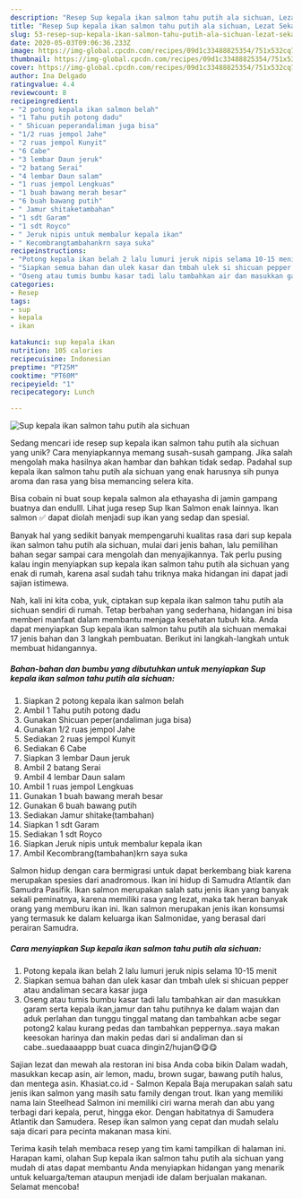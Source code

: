 ```yaml
---
description: "Resep Sup kepala ikan salmon tahu putih ala sichuan, Lezat Sekali"
title: "Resep Sup kepala ikan salmon tahu putih ala sichuan, Lezat Sekali"
slug: 53-resep-sup-kepala-ikan-salmon-tahu-putih-ala-sichuan-lezat-sekali
date: 2020-05-03T09:06:36.233Z
image: https://img-global.cpcdn.com/recipes/09d1c33488825354/751x532cq70/sup-kepala-ikan-salmon-tahu-putih-ala-sichuan-foto-resep-utama.jpg
thumbnail: https://img-global.cpcdn.com/recipes/09d1c33488825354/751x532cq70/sup-kepala-ikan-salmon-tahu-putih-ala-sichuan-foto-resep-utama.jpg
cover: https://img-global.cpcdn.com/recipes/09d1c33488825354/751x532cq70/sup-kepala-ikan-salmon-tahu-putih-ala-sichuan-foto-resep-utama.jpg
author: Ina Delgado
ratingvalue: 4.4
reviewcount: 8
recipeingredient:
- "2 potong kepala ikan salmon belah"
- "1 Tahu putih potong dadu"
- " Shicuan peperandaliman juga bisa"
- "1/2 ruas jempol Jahe"
- "2 ruas jempol Kunyit"
- "6 Cabe"
- "3 lembar Daun jeruk"
- "2 batang Serai"
- "4 lembar Daun salam"
- "1 ruas jempol Lengkuas"
- "1 buah bawang merah besar"
- "6 buah bawang putih"
- " Jamur shitaketambahan"
- "1 sdt Garam"
- "1 sdt Royco"
- " Jeruk nipis untuk membalur kepala ikan"
- " Kecombrangtambahankrn saya suka"
recipeinstructions:
- "Potong kepala ikan belah 2 lalu lumuri jeruk nipis selama 10-15 menit"
- "Siapkan semua bahan dan ulek kasar dan tmbah ulek si shicuan pepper atau andaliman secara kasar juga"
- "Oseng atau tumis bumbu kasar tadi lalu tambahkan air dan masukkan garam serta kepala ikan,jamur dan tahu putihnya ke dalam wajan dan aduk perlahan dan tunggu tinggal matang dan tambahkan acbe segar potong2 kalau kurang pedas dan tambahkan peppernya..saya makan keesokan harinya dan makin pedas dari si andaliman dan si cabe..suedaaaappp buat cuaca dingin2/hujan😋😋😋"
categories:
- Resep
tags:
- sup
- kepala
- ikan

katakunci: sup kepala ikan 
nutrition: 105 calories
recipecuisine: Indonesian
preptime: "PT25M"
cooktime: "PT60M"
recipeyield: "1"
recipecategory: Lunch

---
```



![Sup kepala ikan salmon tahu putih ala sichuan](https://img-global.cpcdn.com/recipes/09d1c33488825354/751x532cq70/sup-kepala-ikan-salmon-tahu-putih-ala-sichuan-foto-resep-utama.jpg)

Sedang mencari ide resep sup kepala ikan salmon tahu putih ala sichuan yang unik? Cara menyiapkannya memang susah-susah gampang. Jika salah mengolah maka hasilnya akan hambar dan bahkan tidak sedap. Padahal sup kepala ikan salmon tahu putih ala sichuan yang enak harusnya sih punya aroma dan rasa yang bisa memancing selera kita.

Bisa cobain ni buat soup kepala salmon ala ethayasha di jamin gampang buatnya dan endulll. Lihat juga resep Sup Ikan Salmon enak lainnya. Ikan salmon ✅ dapat diolah menjadi sup ikan yang sedap dan spesial.

Banyak hal yang sedikit banyak mempengaruhi kualitas rasa dari sup kepala ikan salmon tahu putih ala sichuan, mulai dari jenis bahan, lalu pemilihan bahan segar sampai cara mengolah dan menyajikannya. Tak perlu pusing kalau ingin menyiapkan sup kepala ikan salmon tahu putih ala sichuan yang enak di rumah, karena asal sudah tahu triknya maka hidangan ini dapat jadi sajian istimewa.


Nah, kali ini kita coba, yuk, ciptakan sup kepala ikan salmon tahu putih ala sichuan sendiri di rumah. Tetap berbahan yang sederhana, hidangan ini bisa memberi manfaat dalam membantu menjaga kesehatan tubuh kita. Anda dapat menyiapkan Sup kepala ikan salmon tahu putih ala sichuan memakai 17 jenis bahan dan 3 langkah pembuatan. Berikut ini langkah-langkah untuk membuat hidangannya.

<!--inarticleads1-->

##### Bahan-bahan dan bumbu yang dibutuhkan untuk menyiapkan Sup kepala ikan salmon tahu putih ala sichuan:

1. Siapkan 2 potong kepala ikan salmon belah
1. Ambil 1 Tahu putih potong dadu
1. Gunakan  Shicuan peper(andaliman juga bisa)
1. Gunakan 1/2 ruas jempol Jahe
1. Sediakan 2 ruas jempol Kunyit
1. Sediakan 6 Cabe
1. Siapkan 3 lembar Daun jeruk
1. Ambil 2 batang Serai
1. Ambil 4 lembar Daun salam
1. Ambil 1 ruas jempol Lengkuas
1. Gunakan 1 buah bawang merah besar
1. Gunakan 6 buah bawang putih
1. Sediakan  Jamur shitake(tambahan)
1. Siapkan 1 sdt Garam
1. Sediakan 1 sdt Royco
1. Siapkan  Jeruk nipis untuk membalur kepala ikan
1. Ambil  Kecombrang(tambahan)krn saya suka


Salmon hidup dengan cara bermigrasi untuk dapat berkembang biak karena merupakan spesies dari anadromous. Ikan ini hidup di Samudra Atlantik dan Samudra Pasifik. Ikan salmon merupakan salah satu jenis ikan yang banyak sekali peminatnya, karena memiliki rasa yang lezat, maka tak heran banyak orang yang memburu ikan ini. Ikan salmon merupakan jenis ikan konsumsi yang termasuk ke dalam keluarga ikan Salmonidae, yang berasal dari perairan Samudra. 

<!--inarticleads2-->

##### Cara menyiapkan Sup kepala ikan salmon tahu putih ala sichuan:

1. Potong kepala ikan belah 2 lalu lumuri jeruk nipis selama 10-15 menit
1. Siapkan semua bahan dan ulek kasar dan tmbah ulek si shicuan pepper atau andaliman secara kasar juga
1. Oseng atau tumis bumbu kasar tadi lalu tambahkan air dan masukkan garam serta kepala ikan,jamur dan tahu putihnya ke dalam wajan dan aduk perlahan dan tunggu tinggal matang dan tambahkan acbe segar potong2 kalau kurang pedas dan tambahkan peppernya..saya makan keesokan harinya dan makin pedas dari si andaliman dan si cabe..suedaaaappp buat cuaca dingin2/hujan😋😋😋


Sajian lezat dan mewah ala restoran ini bisa Anda coba bikin Dalam wadah, masukkan kecap asin, air lemon, madu, brown sugar, bawang putih halus, dan mentega asin. Khasiat.co.id - Salmon Kepala Baja merupakan salah satu jenis ikan salmon yang masih satu family dengan trout. Ikan yang memiliki nama lain Steelhead Salmon ini memiliki ciri warna merah dan abu yang terbagi dari kepala, perut, hingga ekor. Dengan habitatnya di Samudera Atlantik dan Samudera. Resep ikan salmon yang cepat dan mudah selalu saja dicari para pecinta makanan masa kini. 

Terima kasih telah membaca resep yang tim kami tampilkan di halaman ini. Harapan kami, olahan Sup kepala ikan salmon tahu putih ala sichuan yang mudah di atas dapat membantu Anda menyiapkan hidangan yang menarik untuk keluarga/teman ataupun menjadi ide dalam berjualan makanan. Selamat mencoba!
